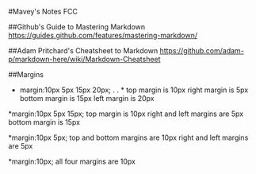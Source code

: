 #Mavey's Notes FCC

##Github's Guide to Mastering Markdown
https://guides.github.com/features/mastering-markdown/

##Adam Pritchard's Cheatsheet to Markdown
https://github.com/adam-p/markdown-here/wiki/Markdown-Cheatsheet


##Margins
* margin:10px 5px 15px 20px;
. . * top margin is 10px
right margin is 5px
bottom margin is 15px
left margin is 20px

*margin:10px 5px 15px;
top margin is 10px
right and left margins are 5px
bottom margin is 15px

*margin:10px 5px;
top and bottom margins are 10px
right and left margins are 5px

*margin:10px;
all four margins are 10px
